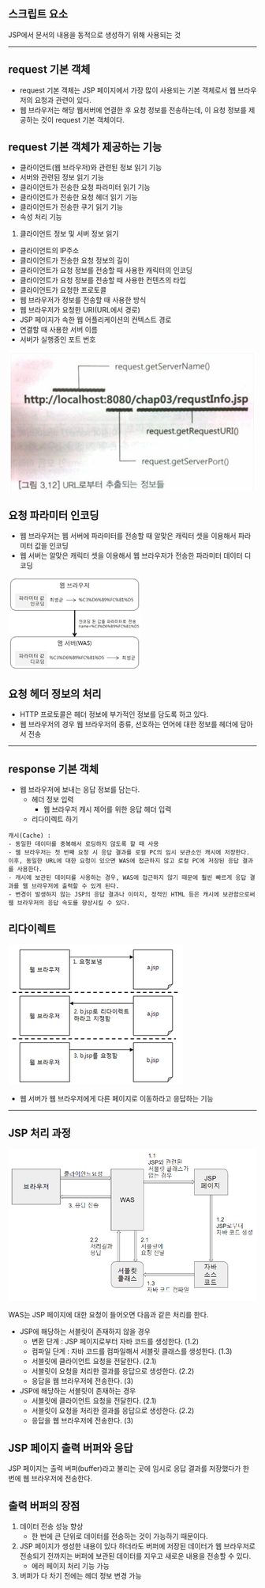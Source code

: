 ## 스크립트 요소
JSP에서 문서의 내용을 동적으로 생성하기 위해 사용되는 것
______________________________
## request 기본 객체
* request 기본 객체는 JSP 페이지에서 가장 많이 사용되는 기본 객체로서 웹 브라우저의 요청과 관련이 있다.
* 웹 브라우저는 해당 웹서버에 연결한 후 요청 정보를 전송하는데, 이 요청 정보를 제공하는 것이 request 기본 객체이다.

## request 기본 객체가 제공하는 기능
* 클라이언트(웹 브라우저)와 관련된 정보 읽기 기능
* 서버와 관련된 정보 읽기 기능
* 클라이언트가 전송한 요청 파라미터 읽기 기능
* 클라이언트가 전송한 요청 헤더 읽기 기능
* 클라이언트가 전송한 쿠기 읽기 기능
* 속성 처리 기능

1. 클라이언트 정보 및 서버 정보 읽기
* 클라이언트의 IP주소
* 클라이언트가 전송한 요청 정보의 길이
* 클라이언트가 요청 정보를 전송할 때 사용한 캐릭터의 인코딩
* 클라이언트가 요청 정보를 전송할 때 사용한 컨텐츠의 타입
* 클라이언트가 요청한 프로토콜
* 웹 브라우저가 정보를 전송할 때 사용한 방식
* 웹 브라우저가 요청한 URI(URL에서 경로)
* JSP 페이지가 속한 웹 어플리케이션의 컨텍스트 경로
* 연결할 때 사용한 서버 이름
* 서버가 실행중인 포트 번호

![Alt text](image-8.png)

## 요청 파라미터 인코딩
* 웹 브라우저는 웹 서버에 파라미터를 전송할 때 알맞은 캐릭터 셋을 이용해서 파라미터 값을 인코딩
* 웹 서버는 알맞은 캐릭터 셋을 이용해서 웹 브라우저가 전송한 파라미터 데이터 디코딩

![Alt text](image-9.png)

## 요청 헤더 정보의 처리
* HTTP 프로토콜은 헤더 정보에 부가적인 정보를 담도록 하고 있다.
* 웹 브라우저의 경우 웹 브라우저의 종류, 선호하는 언어에 대한 정보를 헤더에 담아서 전송

______________________________

## response 기본 객체
* 웹 브라우저에 보내는 응답 정보를 담는다.
    * 헤더 정보 입력
        * 웹 브라우저 캐시 제어를 위한 응답 헤더 입력
    * 리다이렉트 하기
```
캐시(Cache) : 
- 동일한 데이터를 중복해서 로딩하지 않도록 할 때 사용
- 웹 브라우저는 첫 번째 요청 시 응답 결과를 로컬 PC의 임시 보관소인 캐시에 저장한다. 이후, 동일한 URL에 대한 요청이 있으면 WAS에 접근하지 않고 로컬 PC에 저장된 응답 결과를 사용한다.
- 캐시에 보관된 데이터를 사용하는 경우, WAS에 접근하지 않기 때문에 훨씬 빠르게 응답 결과를 웹 브라우저에 출력할 수 있게 된다.
- 변경이 발생하지 않는 JSP의 응답 결과나 이미지, 정적인 HTML 등은 캐시에 보관함으로써 웹 브라우저의 응답 속도를 향상시킬 수 있다.
```
## 리다이렉트
![Alt text](image-10.png)
* 웹 서버가 웹 브라우저에게 다른 페이지로 이동하라고 응답하는 기능

______________________________

## JSP 처리 과정
![Alt text](image-11.png)

WAS는 JSP 페이지에 대한 요청이 들어오면 다음과 같은 처리를 한다.
* JSP에 해당하는 서블릿이 존재하지 않을 경우
    * 변환 단계 : JSP 페이지로부터 자바 코드를 생성한다. (1.2)
    * 컴파일 단계 : 자바 코드를 컴파일해서 서블릿 클래스를 생성한다. (1.3)
    * 서블릿에 클라이언트 요청을 전달한다. (2.1)
    * 서블릿이 요청을 처리한 결과를 응답으로 생성한다. (2.2)
    * 응답을 웹 브라우저에 전송한다. (3)
* JSP에 해당하는 서블릿이 존재하는 경우
    * 서블릿에 클라이언트 요청을 전달한다. (2.1)
    * 서블릿이 요청을 처리한 결과를 응답으로 생성한다. (2.2)
    * 응답을 웹 브라우저에 전송한다. (3)

## JSP 페이지 출력 버퍼와 응답
JSP 페이지는 출력 버퍼(buffer)라고 불리는 곳에 임시로 응답 결과를 저장했다가 한 번에 웹 브라우저에 전송한다.

## 출력 버퍼의 장점
1. 데이터 전송 성능 향상
    * 한 번에 큰 단위로 데이터를 전송하는 것이 가능하기 때문이다.
2. JSP 페이지가 생성한 내용이 있다 하더라도 버퍼에 저장된 데이터가 웹 브라우저로 전송되기 전까지는 버퍼에 보관된 데이터를 지우고 새로운 내용을 전송할 수 있다.
    * 에러 페이지 처리 기능 가능
3. 버퍼가 다 차기 전에는 헤더 정보 변경 가능